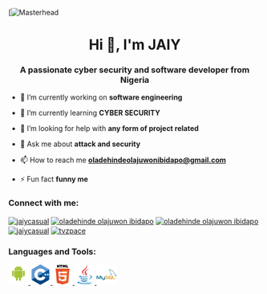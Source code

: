 [![Masterhead](https://encrypted-tbn0.gstatic.com/images?q=tbn:ANd9GcSL7XdTdXS_oZ-hu2fEtz_V4YL-9D_9if5uwmmGU0OYAbVlux4li0dJYxI&s=10)
<h1 align="center">Hi 👋, I'm JAIY</h1>
<h3 align="center">A passionate cyber security and software developer from Nigeria</h3>

- 🔭 I’m currently working on **software engineering**

- 🌱 I’m currently learning **CYBER SECURITY**

- 🤝 I’m looking for help with **any form of project related**

- 💬 Ask me about **attack and security**

- 📫 How to reach me **oladehindeolajuwonibidapo@gmail.com**

- ⚡ Fun fact **funny me**

<h3 align="left">Connect with me:</h3>
<p align="left">
<a href="https://twitter.com/jaiycasual" target="blank"><img align="center" src="https://raw.githubusercontent.com/rahuldkjain/github-profile-readme-generator/master/src/images/icons/Social/twitter.svg" alt="jaiycasual" height="30" width="40" /></a>
<a href="https://linkedin.com/in/oladehinde olajuwon ibidapo" target="blank"><img align="center" src="https://raw.githubusercontent.com/rahuldkjain/github-profile-readme-generator/master/src/images/icons/Social/linked-in-alt.svg" alt="oladehinde olajuwon ibidapo" height="30" width="40" /></a>
<a href="https://fb.com/oladehinde olajuwon ibidapo" target="blank"><img align="center" src="https://raw.githubusercontent.com/rahuldkjain/github-profile-readme-generator/master/src/images/icons/Social/facebook.svg" alt="oladehinde olajuwon ibidapo" height="30" width="40" /></a>
<a href="https://instagram.com/jaiycasual" target="blank"><img align="center" src="https://raw.githubusercontent.com/rahuldkjain/github-profile-readme-generator/master/src/images/icons/Social/instagram.svg" alt="jaiycasual" height="30" width="40" /></a>
<a href="https://www.youtube.com/c/tvzpace" target="blank"><img align="center" src="https://raw.githubusercontent.com/rahuldkjain/github-profile-readme-generator/master/src/images/icons/Social/youtube.svg" alt="tvzpace" height="30" width="40" /></a>
</p>

<h3 align="left">Languages and Tools:</h3>
<p align="left"> <a href="https://developer.android.com" target="_blank" rel="noreferrer"> <img src="https://raw.githubusercontent.com/devicons/devicon/master/icons/android/android-original-wordmark.svg" alt="android" width="40" height="40"/> </a> <a href="https://www.w3schools.com/cpp/" target="_blank" rel="noreferrer"> <img src="https://raw.githubusercontent.com/devicons/devicon/master/icons/cplusplus/cplusplus-original.svg" alt="cplusplus" width="40" height="40"/> </a> <a href="https://www.w3.org/html/" target="_blank" rel="noreferrer"> <img src="https://raw.githubusercontent.com/devicons/devicon/master/icons/html5/html5-original-wordmark.svg" alt="html5" width="40" height="40"/> </a> <a href="https://www.java.com" target="_blank" rel="noreferrer"> <img src="https://raw.githubusercontent.com/devicons/devicon/master/icons/java/java-original.svg" alt="java" width="40" height="40"/> </a> <a href="https://www.mysql.com/" target="_blank" rel="noreferrer"> <img src="https://raw.githubusercontent.com/devicons/devicon/master/icons/mysql/mysql-original-wordmark.svg" alt="mysql" width="40" height="40"/> </a> </p>
